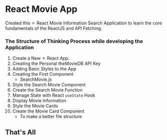 # React Movie App

Created this ⚛️  React Movie Information Search Application to learn the core fundamentals of the ReactJS and API Fetching.

### The Structure of Thinking Process while developing the Application

1. Create a New ⚛️ React App.
1. Creating the Personal theMovieDB API Key
1. Adding Basic Styles to the App
1. Creating the First Component
   - SearchMovie.js
1. Style the Search Movie Component
1. Create the Search Movie Function
1. Manage State with React `useState` Hook
1. Display Movie Information
1. Style the Movie Cards
1. Create the Movie Card Component
   - To make a better file structure

## That's All
